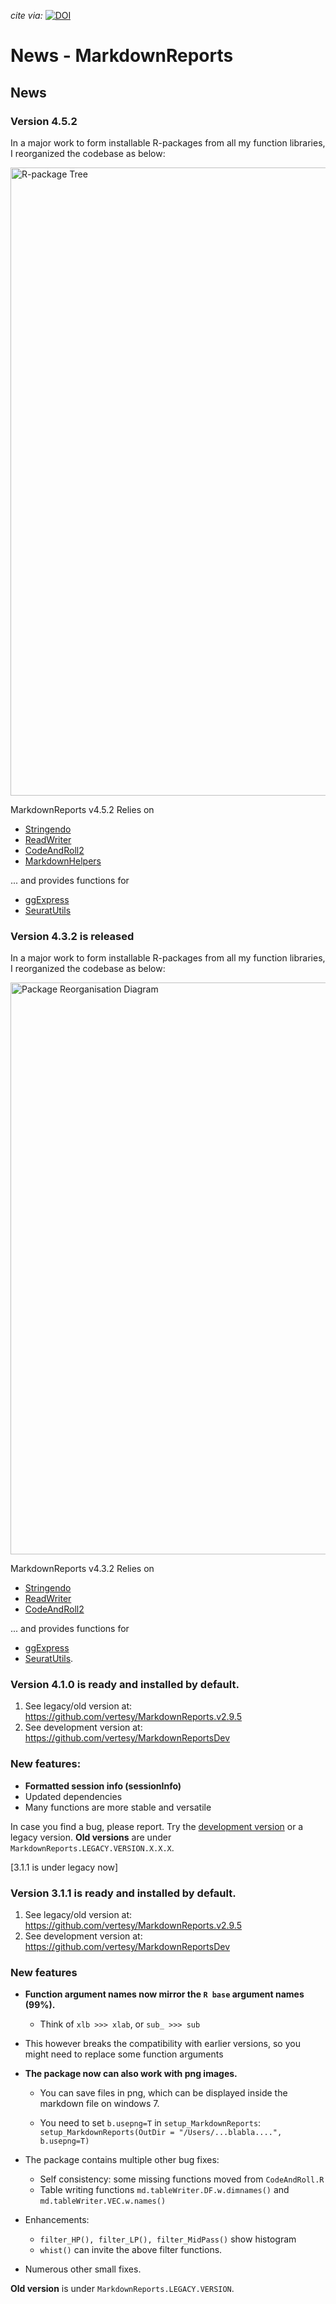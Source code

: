 
 _cite via:_ [![DOI](https://zenodo.org/badge/20391/vertesy/MarkdownReports.svg)](https://zenodo.org/badge/latestdoi/20391/vertesy/MarkdownReports)

# News - MarkdownReports


## News

### Version 4.5.2

In a major work to form installable R-packages from all my function libraries, I reorganized the codebase as below:



<img width="1005" alt="R-package Tree" src="https://user-images.githubusercontent.com/5101911/143560128-065d8a49-0283-4a3a-9448-540fa424d0ef.png">



MarkdownReports v4.5.2 Relies on

- [Stringendo](https://github.com/vertesy/Stringendo)
- [ReadWriter](https://github.com/vertesy/ReadWriter)
- [CodeAndRoll2](https://github.com/vertesy/CodeAndRoll2)
- [MarkdownHelpers](https://github.com/vertesy/MarkdownHelpers)

... and provides functions for

- [ggExpress](https://github.com/vertesy/ggExpress)
- [SeuratUtils](https://github.com/vertesy/SeuratUtils)

### Version 4.3.2 is released

In a major work to form installable R-packages from all my function libraries, I reorganized the codebase as below:

<img width="915" alt="Package Reorganisation Diagram" src="https://user-images.githubusercontent.com/5101911/140038110-b0e843cf-10c7-45c7-87dc-0525fafb0f57.png">

MarkdownReports v4.3.2 Relies on
- [Stringendo](https://github.com/vertesy/Stringendo)
- [ReadWriter](https://github.com/vertesy/ReadWriter)
- [CodeAndRoll2](https://github.com/vertesy/CodeAndRoll2)

... and provides functions for
- [ggExpress](https://github.com/vertesy/ggExpress)
- [SeuratUtils](https://github.com/vertesy/SeuratUtils).



### Version 4.1.0 is ready and installed by default.

1. See legacy/old version at: https://github.com/vertesy/MarkdownReports.v2.9.5
2. See development version at: https://github.com/vertesy/MarkdownReportsDev


### New features:

- **Formatted session info (sessionInfo)**
- Updated dependencies
- Many functions are more stable and versatile

In case you find a bug, please report. Try the [development version](https://github.com/vertesy/MarkdownReportsDev/) or a legacy version. **Old versions** are under `MarkdownReports.LEGACY.VERSION.X.X.X`.



[3.1.1  is under legacy now]

### Version 3.1.1 is ready and installed by default.

1. See legacy/old version at: https://github.com/vertesy/MarkdownReports.v2.9.5
2. See development version at: https://github.com/vertesy/MarkdownReportsDev


### New features

- **Function argument names now mirror the `R base` argument names (99%).**

  - Think of `xlb >>> xlab`, or  `sub_ >>> sub`
- This however breaks the compatibility with earlier versions, so you might need to replace some function arguments
- **The package now can also work with png images.**

  - You can save files in png, which can be displayed inside the markdown file on windows 7.

  - You need to set `b.usepng=T` in `setup_MarkdownReports`: `setup_MarkdownReports(OutDir = "/Users/...blabla....", b.usepng=T)`
- The package contains multiple other bug fixes:

  - Self consistency: some missing functions moved from `CodeAndRoll.R` 
  - Table writing functions `md.tableWriter.DF.w.dimnames()` and `md.tableWriter.VEC.w.names()`
- Enhancements: 

  - `filter_HP(), filter_LP(), filter_MidPass()` show histogram
  - `whist()` can invite the above filter functions.
- Numerous other small fixes.



**Old version** is under `MarkdownReports.LEGACY.VERSION`.



 <br/><br/>

#### 
